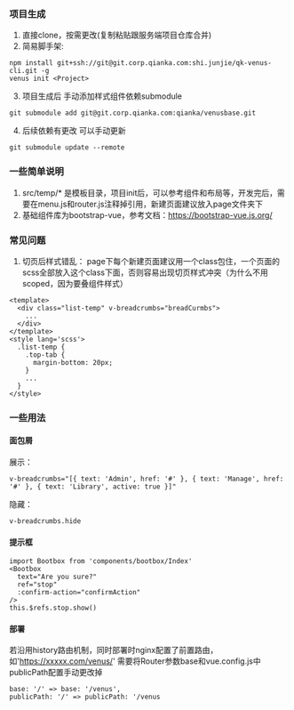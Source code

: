 ### 项目生成
1. 直接clone，按需更改(复制粘贴跟服务端项目仓库合并)
2. 简易脚手架:
```
npm install git+ssh://git@git.corp.qianka.com:shi.junjie/qk-venus-cli.git -g
venus init <Project>
```
3. 项目生成后 手动添加样式组件依赖submodule
```
git submodule add git@git.corp.qianka.com:qianka/venusbase.git
```
4. 后续依赖有更改 可以手动更新
```
git submodule update --remote
```

### 一些简单说明
1. src/temp/* 是模板目录，项目init后，可以参考组件和布局等，开发完后，需要在menu.js和router.js注释掉引用，新建页面建议放入page文件夹下
2. 基础组件库为bootstrap-vue，参考文档：https://bootstrap-vue.js.org/

### 常见问题
1. 切页后样式错乱： page下每个新建页面建议用一个class包住，一个页面的scss全部放入这个class下面，否则容易出现切页样式冲突（为什么不用scoped，因为要叠组件样式）
```
<template>
  <div class="list-temp" v-breadcrumbs="breadCurmbs">
    ...
  </div>
</template>
<style lang='scss'>
  .list-temp {
    .top-tab {
      margin-bottom: 20px;
    }
    ...
  }
</style>
```

### 一些用法
#### 面包屑
展示：
```
v-breadcrumbs="[{ text: 'Admin', href: '#' }, { text: 'Manage', href: '#' }, { text: 'Library', active: true }]"
```
隐藏：
```
v-breadcrumbs.hide
```

#### 提示框
```
import Bootbox from 'components/bootbox/Index'
<Bootbox
  text="Are you sure?"
  ref="stop"
  :confirm-action="confirmAction"
/>
this.$refs.stop.show()
```
#### 部署
若沿用history路由机制，同时部署时nginx配置了前置路由，如'https://xxxxx.com/venus/' 需要将Router参数base和vue.config.js中publicPath配置手动更改掉
```
base: '/' => base: '/venus',
publicPath: '/' => publicPath: '/venus
```
